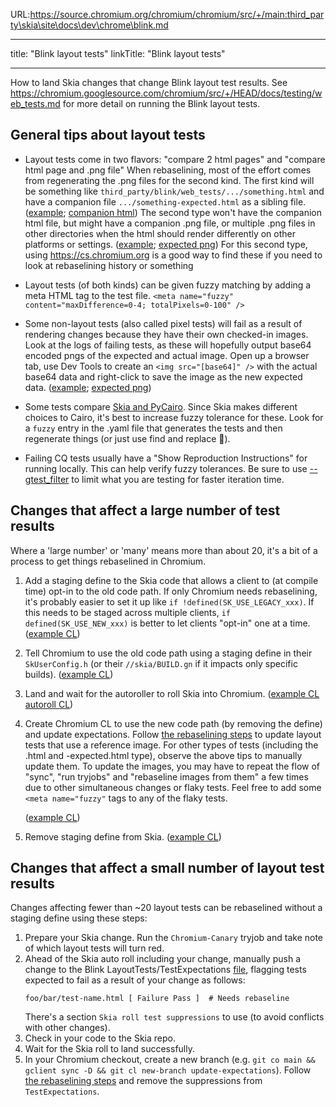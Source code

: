 URL:https://source.chromium.org/chromium/chromium/src/+/main:third_party\skia\site\docs\dev\chrome\blink.md

---
title: "Blink layout tests"
linkTitle: "Blink layout tests"

---

How to land Skia changes that change Blink layout test results.
See https://chromium.googlesource.com/chromium/src/+/HEAD/docs/testing/web_tests.md for more
detail on running the Blink layout tests.

General tips about layout tests
-------------------------------
* Layout tests come in two flavors: "compare 2 html pages" and "compare html page and .png file"
  When rebaselining, most of the effort comes from regenerating the .png files for the second
  kind. The first kind will be something like `third_party/blink/web_tests/.../something.html`
  and have a companion file `.../something-expected.html` as a sibling file.
  ([example](https://source.chromium.org/chromium/chromium/src/+/main:third_party/blink/web_tests/fast/forms/text/input-appearance-autocomplete-very-long-value.html;drc=f68d6358bed8ebfc88a0198d6cda50256620c71d);
  [companion html](https://source.chromium.org/chromium/chromium/src/+/main:third_party/blink/web_tests/fast/forms/text/input-appearance-autocomplete-very-long-value-expected.html;drc=f68d6358bed8ebfc88a0198d6cda50256620c71d))
  The second type won't have the companion html file, but might have a companion .png file, or
  multiple .png files in other directories when the html should render differently
  on other platforms or settings.
  ([example](https://source.chromium.org/chromium/chromium/src/+/main:third_party/blink/web_tests/dark-mode/images/opt-out-svg-gradient.html;drc=44ad10338113aab1779d81df359aca34da89daf3);
  [expected png](https://source.chromium.org/chromium/chromium/src/+/main:third_party/blink/web_tests/virtual/dark-mode-default/dark-mode/images/opt-out-svg-gradient-expected.png;l=1;drc=ec59d7b96e81ccc0e3dc497697e23304d7259b09))
  For this second type, using <https://cs.chromium.org> is a good way to find these if you need to
  look at rebaselining history or something

* Layout tests (of both kinds) can be given fuzzy matching by adding a meta HTML tag to the test
  file.
  `<meta name="fuzzy" content="maxDifference=0-4; totalPixels=0-100" />`

* Some non-layout tests (also called pixel tests) will fail as a result of rendering changes because
  they have their own checked-in images. Look at the logs of failing tests, as these will hopefully
  output base64 encoded pngs of the expected and actual image. Open up a browser tab, use Dev Tools
  to create an `<img src="[base64]" />` with the actual base64 data and right-click to save the
  image as the new expected data.
  ([example](https://source.chromium.org/chromium/chromium/src/+/main:chrome/browser/ui/views/accessibility/accessibility_focus_highlight_browsertest.cc;l=238;drc=a48632411d7e7263e8fd4d273d24a80f668b73ec);
   [expected png](https://source.chromium.org/chromium/chromium/src/+/main:chrome/test/data/accessibility/focus_highlight_appearance.png;l=1;drc=1e2dbf6a77e2f7264da0097a3cd4158c249a75b8))

* Some tests compare [Skia and PyCairo](https://source.chromium.org/chromium/chromium/src/+/main:third_party/blink/web_tests/external/wpt/html/canvas/tools/README.md).
  Since Skia makes different choices to Cairo, it's best to increase fuzzy tolerance for these. Look
  for a `fuzzy` entry in the .yaml file that generates the tests and then regenerate things (or just
  use find and replace 🫣).

* Failing CQ tests usually have a "Show Reproduction Instructions" for running locally. This can help verify
  fuzzy tolerances. Be sure to use [--gtest_filter](https://github.com/google/googletest/blob/main/docs/advanced.md#running-a-subset-of-the-tests)
  to limit what you are testing for faster iteration time.

Changes that affect a large number of test results
--------------------------------------------------
Where a 'large number' or 'many' means more than about 20, it's a bit of a process to get
things rebaselined in Chromium.

1. Add a staging define to the Skia code that allows a client to (at compile time) opt-in to
   the old code path. If only Chromium needs rebaselining, it's probably easier to set it up
   like `if !defined(SK_USE_LEGACY_xxx)`. If this needs to be staged across multiple clients,
   `if defined(SK_USE_NEW_xxx)` is better to let clients "opt-in" one at a time.
   ([example CL](https://crrev.com/c/6316987))
2. Tell Chromium to use the old code path using a staging define in their `SkUserConfig.h`
   (or their `//skia/BUILD.gn` if it impacts only specific builds).
   ([example CL](https://crrev.com/c/6316987))
3. Land and wait for the autoroller to roll Skia into Chromium.
   ([example CL](http://review.skia.org/953516) [autoroll CL](https://crrev.com/c/6324680))
4. Create Chromium CL to use the new code path (by removing the define) and update expectations.
   Follow [the rebaselining steps](https://chromium.googlesource.com/chromium/src/+/HEAD/docs/testing/web_test_expectations.md#How-to-rebaseline) to update layout tests that use a reference image.
   For other types of tests (including the .html and -expected.html type), observe the above tips
   to manually update them. To update the images, you may have to repeat the flow of "sync",
   "run tryjobs" and "rebaseline images from them" a few times due to other simultaneous changes or
   flaky tests. Feel free to add some `<meta name="fuzzy"` tags to any of the flaky tests.

   ([example CL](https://crrev.com/c/6328778))
5. Remove staging define from Skia.
   ([example CL](http://review.skia.org/960516))

Changes that affect a small number of layout test results
---------------------------------------------------------
Changes affecting fewer than ~20 layout tests can be rebaselined without a staging define using
these steps:

1. Prepare your Skia change. Run the `Chromium-Canary` tryjob and take note of which layout tests
   will turn red.
2. Ahead of the Skia auto roll including your change, manually push a change to the
   Blink LayoutTests/TestExpectations [file](https://chromium.googlesource.com/chromium/src/+/main/third_party/blink/web_tests/TestExpectations), flagging tests expected to fail as a result of your change as
   follows:
   ```
   foo/bar/test-name.html [ Failure Pass ]  # Needs rebaseline
   ```
   There's a section `Skia roll test suppressions` to use (to avoid conflicts with other changes).
3. Check in your code to the Skia repo.
4. Wait for the Skia roll to land successfully.
5. In your Chromium checkout, create a new branch
  (e.g. `git co main && gclient sync -D && git cl new-branch update-expectations`).
  Follow [the rebaselining steps](https://chromium.googlesource.com/chromium/src/+/HEAD/docs/testing/web_test_expectations.md#How-to-rebaseline)
  and remove the suppressions from `TestExpectations`.
